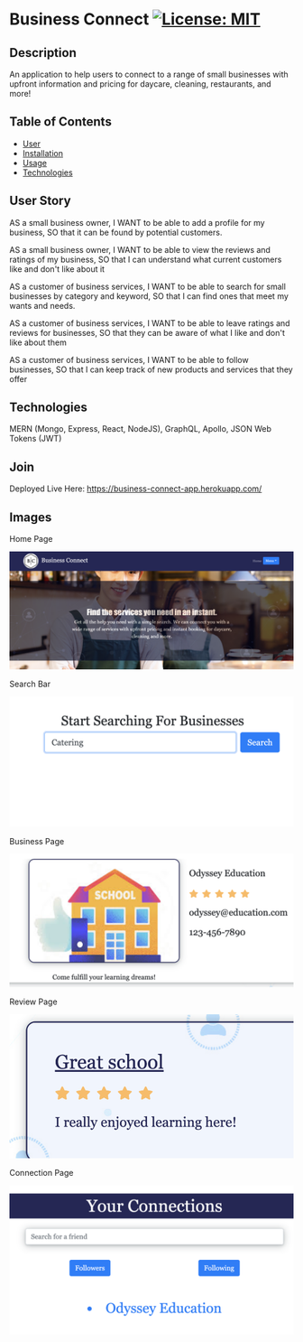 # Business Connect [![License: MIT](https://img.shields.io/badge/License-MIT-yellow.svg)](https://opensource.org/licenses/MIT)

## Description

An application to help users to connect to a range of small businesses with upfront information and pricing for daycare, cleaning, restaurants, and more!

## Table of Contents

- [User](#user-story)
- [Installation](#installation)
- [Usage](#usage)
- [Technologies](#questions)

## User Story

AS a small business owner,
I WANT to be able to add a profile for my business,
SO that it can be found by potential customers.

AS a small business owner,
I WANT to be able to view the reviews and ratings of my business,
SO that I can understand what current customers like and don't like about it

AS a customer of business services,
I WANT to be able to search for small businesses by category and keyword,
SO that I can find ones that meet my wants and needs.

AS a customer of business services,
I WANT to be able to leave ratings and reviews for businesses,
SO that they can be aware of what I like and don't like about them

AS a customer of business services,
I WANT to be able to follow businesses,
SO that I can keep track of new products and services that they offer

## Technologies

MERN (Mongo, Express, React, NodeJS), GraphQL, Apollo, JSON Web Tokens (JWT)

## Join

Deployed Live Here: https://business-connect-app.herokuapp.com/

## Images

Home Page

![Homepage](./assets/homepage.png)

Search Bar

![Search Bar](./assets/business_search.png)

Business Page

![Business Page](./assets/single_business_page.png)

Review Page

![Review Page](./assets/review.png)

Connection Page

![Connection Page](./assets/connections.png)
